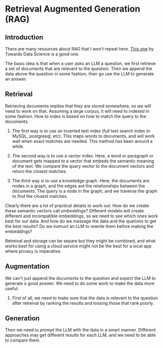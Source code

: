# Retrieval Augmented Generation (RAG)

## Introduction

There are many resources about RAG that I won't repeat here. [This one](https://towardsdatascience.com/add-your-own-data-to-an-llm-using-retrieval-augmented-generation-rag-b1958bf56a5a) by Towards Data Science is a good one.

The basic idea is that when a user asks an LLM a question, we first retrieve a set of documents that are relevant to the question. Then we append the data above the question in some fashion, then go use the LLM to generate an answer.

## Retrieval

Retrieving documents implies that they are stored somewhere, so we will need to work on that. Assuming a large corpus, it will need to indexed in some fashion. How to index is based on how to match the query to the documents.

1. The first way is to use an inverted text index (full text search index in MySQL, postgresql, etc). This maps words to documents, and will work well when exact matches are needed. This method has been around a while.

2. The second way is to use a vector index. Here, a word or paragraph or document gets mapped to a vector that embeds the semantic meaning of the text. We compare the query vector to the document vectors and return the closest matches.

3. The third way is to use a knowledge graph. Here, the documents are nodes in a graph, and the edges are the relationships between the documents. The query is a node in the graph, and we traverse the graph to find the closest matches.

Clearly there are a lot of practical details to work out. How do we create these semantic vectors call _embeddings_? Different models will create different and incompatible embeddings, so we need to see which ones work best for our data. And how do we massage the data and the quetions to get the best results? Do we _instruct_ an LLM to rewrite them before making the embeddings?

Retreival and storage can be separe but they might be combined, and what works best for using a cloud service might not be the best for a local app where privacy is imperative.

## Augmentation

We can't just append the documents to the question and expect the LLM to generate a good answer. We need to do some work to make the data more useful.

1. First of all, we need to make sure that the data is relevant to the question after retreival by ranking the results and tossing those that rank poorly.

## Generation

Then we need to _prompt_ the LLM with the data in a smart manner. Different approaches may get different results for each LLM, and we need to be able to compare them.
